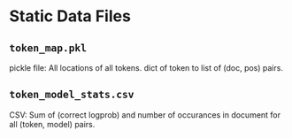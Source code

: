 # Static Data Files

## `token_map.pkl`
pickle file: All locations of all tokens. dict of token to list of (doc, pos) pairs.

## `token_model_stats.csv`
CSV: Sum of (correct logprob) and number of occurances in document for all (token, model) pairs.